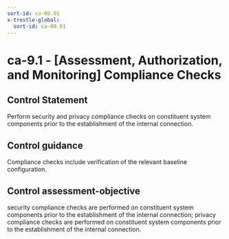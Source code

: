 ```yaml
---
sort-id: ca-09.01
x-trestle-global:
  sort-id: ca-09.01
---
```


# ca-9.1 - \[Assessment, Authorization, and Monitoring\] Compliance Checks

## Control Statement

Perform security and privacy compliance checks on constituent system components prior to the establishment of the internal connection.

## Control guidance

Compliance checks include verification of the relevant baseline configuration.

## Control assessment-objective

security compliance checks are performed on constituent system components prior to the establishment of the internal connection;
privacy compliance checks are performed on constituent system components prior to the establishment of the internal connection.
